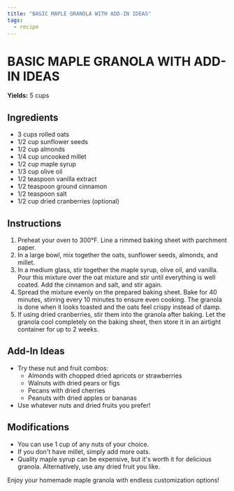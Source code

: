 ```yaml
---
title: "BASIC MAPLE GRANOLA WITH ADD-IN IDEAS"
tags:
  - recipe
---
```


# BASIC MAPLE GRANOLA WITH ADD-IN IDEAS

**Yields:** 5 cups

## Ingredients
- 3 cups rolled oats
- 1/2 cup sunflower seeds
- 1/2 cup almonds
- 1/4 cup uncooked millet
- 1/2 cup maple syrup
- 1/3 cup olive oil
- 1/2 teaspoon vanilla extract
- 1/2 teaspoon ground cinnamon
- 1/2 teaspoon salt
- 1/2 cup dried cranberries (optional)

## Instructions
1. Preheat your oven to 300°F. Line a rimmed baking sheet with parchment paper.
2. In a large bowl, mix together the oats, sunflower seeds, almonds, and millet.
3. In a medium glass, stir together the maple syrup, olive oil, and vanilla. Pour this mixture over the oat mixture and stir until everything is well coated. Add the cinnamon and salt, and stir again.
4. Spread the mixture evenly on the prepared baking sheet. Bake for 40 minutes, stirring every 10 minutes to ensure even cooking. The granola is done when it looks toasted and the oats feel crispy instead of damp.
5. If using dried cranberries, stir them into the granola after baking. Let the granola cool completely on the baking sheet, then store it in an airtight container for up to 2 weeks.

## Add-In Ideas
- Try these nut and fruit combos:
  - Almonds with chopped dried apricots or strawberries
  - Walnuts with dried pears or figs
  - Pecans with dried cherries
  - Peanuts with dried apples or bananas
- Use whatever nuts and dried fruits you prefer!

## Modifications
- You can use 1 cup of any nuts of your choice.
- If you don't have millet, simply add more oats.
- Quality maple syrup can be expensive, but it's worth it for delicious granola. Alternatively, use any dried fruit you like.

Enjoy your homemade maple granola with endless customization options!
